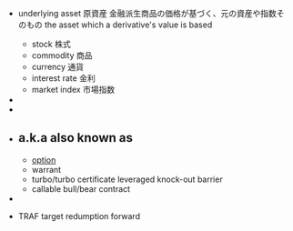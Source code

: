 - underlying asset 原資産
	金融派生商品の価格が基づく、元の資産や指数そのもの
	the asset which a derivative's value is based
	- stock 株式
	- commodity 商品
	- currency 通貨
	- interest rate 金利
	- market index 市場指数


- 
- 
- a.k.a also known as
	- 
	- 
		[option](https://www.notion.so/option-216ec42dd04b8195b5b9ce9475591bba?pvs=21) 
	- warrant
	- turbo/turbo certificate
		leveraged knock-out barrier
	- callable bull/bear contract

- 
- TRAF target redumption forward